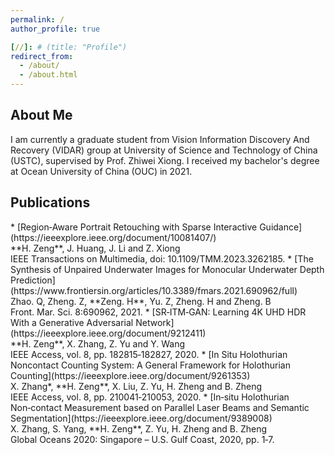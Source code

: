 ```yaml
---
permalink: /
author_profile: true

[//]: # (title: "Profile")
redirect_from: 
  - /about/
  - /about.html
---
```


 


<h2 id="about-me">About Me</h2>
I am currently a graduate student from Vision Information Discovery And Recovery (VIDAR) group at University of Science and Technology of China (USTC), supervised by Prof. Zhiwei Xiong. I received my bachelor's degree at Ocean University of China (OUC) in 2021.  

[//]: # (My research interests focus on image/video enhancement, image/video generation and inverse tone mapping.)

 
[//]: # (I am actively seeking a Ph.D. position for the Fall semester of 2024. If there are any available positions, I would be grateful for the chance to further discuss my qualifications. Thank you for your consideration.)


<h2 id="Publications">Publications</h2>
 * [Region‑Aware Portrait Retouching with Sparse Interactive Guidance](https://ieeexplore.ieee.org/document/10081407/) <br/> **H. Zeng**, J. Huang, J. Li and Z. Xiong <br/> IEEE Transactions on Multimedia,
doi: 10.1109/TMM.2023.3262185.
* [The Synthesis of Unpaired Underwater Images for Monocular Underwater Depth
Prediction](https://www.frontiersin.org/articles/10.3389/fmars.2021.690962/full) <br/> Zhao. Q, Zheng. Z, **Zeng. H**, Yu. Z, Zheng. H and Zheng. B <br/> Front. Mar. Sci. 8:690962, 2021.
* [SR‑ITM‑GAN: Learning 4K UHD HDR With a Generative Adversarial Network](https://ieeexplore.ieee.org/document/9212411) <br/> **H. Zeng**, X. Zhang, Z. Yu and Y. Wang <br/> IEEE Access, vol. 8, pp.
182815‑182827, 2020.
* [In Situ Holothurian Noncontact Counting System: A General Framework for
Holothurian Counting](https://ieeexplore.ieee.org/document/9261353) <br/>  X. Zhang*, **H. Zeng**, X. Liu, Z. Yu, H. Zheng and B. Zheng <br/> IEEE Access, vol. 8, pp. 210041‑210053, 2020.
* [In‑situ Holothurian Non‑contact Measurement based on Parallel Laser Beams and
Semantic Segmentation](https://ieeexplore.ieee.org/document/9389008) <br/> X. Zhang, S. Yang, **H. Zeng**, Z. Yu, H. Zheng and B. Zheng <br/>  Global Oceans 2020: Singapore – U.S. Gulf Coast, 2020, pp. 1‑7.
  

